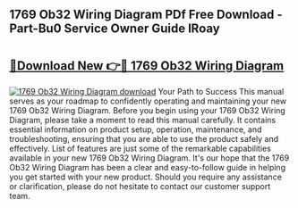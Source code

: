 ## 1769 Ob32 Wiring Diagram PDf Free Download - Part-Bu0 Service Owner Guide lRoay

# <h2><a href="http://dfp3grz.blite.top/?on=1769+Ob32+Wiring+Diagram">🔗Download New 👉🔴 1769 Ob32 Wiring Diagram</a></h2>

[![1769 Ob32 Wiring Diagram download](https://i.imgur.com/lujVjoI.png)](http://dfp3grz.blite.top/?on=1769+Ob32+Wiring+Diagram)
Your Path to Success This manual serves as your roadmap to confidently operating and maintaining your new 1769 Ob32 Wiring Diagram. Before you begin using your 1769 Ob32 Wiring Diagram, please take a moment to read this manual carefully. It contains essential information on product setup, operation, maintenance, and troubleshooting, ensuring that you are able to use the product safely and effectively. List of features are just some of the remarkable capabilities available in your new 1769 Ob32 Wiring Diagram. It's our hope that the 1769 Ob32 Wiring Diagram has been a clear and easy-to-follow guide in helping you get started with your new product. Should you require any assistance or clarification, please do not hesitate to contact our customer support team.
